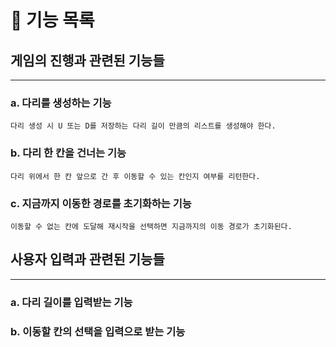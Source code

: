 # 🚀 기능 목록

## 게임의 진행과 관련된 기능들

---

### a. 다리를 생성하는 기능
    다리 생성 시 U 또는 D를 저장하는 다리 길이 만큼의 리스트를 생성해야 한다.

### b. 다리 한 칸을 건너는 기능
    다리 위에서 한 칸 앞으로 간 후 이동할 수 있는 칸인지 여부를 리턴한다.

### c. 지금까지 이동한 경로를 초기화하는 기능
    이동할 수 없는 칸에 도달해 재시작을 선택하면 지금까지의 이동 경로가 초기화된다.

## 사용자 입력과 관련된 기능들

---

### a. 다리 길이를 입력받는 기능
### b. 이동할 칸의 선택을 입력으로 받는 기능 

